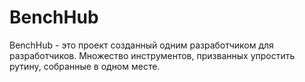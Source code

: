 # BenchHub
BenchHub - это проект созданный одним разработчиком для разработчиков. Множество инструментов, призванных упростить рутину, собранные в одном месте.
